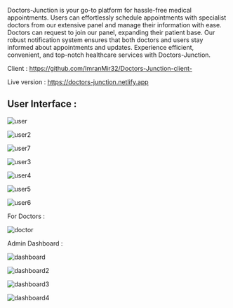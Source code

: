 Doctors-Junction is your go-to platform for hassle-free medical appointments. Users can effortlessly schedule appointments with specialist doctors from our extensive panel and manage their information with ease. Doctors can request to join our panel, expanding their patient base. Our robust notification system ensures that both doctors and users stay informed about appointments and updates. Experience efficient, convenient, and top-notch healthcare services with Doctors-Junction.

Client : https://github.com/ImranMir32/Doctors-Junction-client-

Live version : https://doctors-junction.netlify.app

User Interface : 
----------------
![user](https://github.com/user-attachments/assets/983af4d5-61f7-4418-ba37-9a89822ea4f7)

![user2](https://github.com/user-attachments/assets/86ee93cf-98a7-476c-9a83-54afb5782875)

![user7](https://github.com/user-attachments/assets/f57a184a-296d-4f36-a057-d1c5e4e6fb06)

![user3](https://github.com/user-attachments/assets/2162c56c-0ffa-41ab-a539-8a2feacb17c1)

![user4](https://github.com/user-attachments/assets/f6c1b26a-686d-4c05-96b8-ab19a9bc7dcb)

![user5](https://github.com/user-attachments/assets/d0828290-a387-4727-9e2a-4a69d2cb37a1)

![user6](https://github.com/user-attachments/assets/7407bbcc-8ad9-4961-ba15-5eec524134c2)

For Doctors :

![doctor](https://github.com/user-attachments/assets/d4bcc0fe-29c7-4387-b7e9-1ab764777b6c)

Admin Dashboard :

![dashboard](https://github.com/user-attachments/assets/50e1d268-3c58-4b57-8fff-0c1e4ea10177)

![dashboard2](https://github.com/user-attachments/assets/da69237e-7c28-4d93-be39-9fe1074d5f2e)

![dashboard3](https://github.com/user-attachments/assets/f550ab1a-f382-4afa-92ce-00d928b66782)

![dashboard4](https://github.com/user-attachments/assets/34595cad-0f78-40c0-8827-0c051c901fab)











